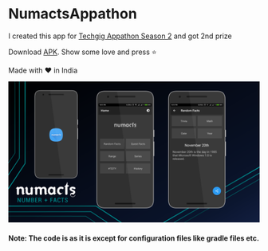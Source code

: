 # NumactsAppathon


I created this app for [Techgig Appathon Season 2](https://www.techgig.com/challenge/appathon2#winners) and got 2nd prize

Download [APK](https://github.com/mddanishansari/NumactsAppathon/blob/master/app/app-debug.apk?raw=true). Show some love and press :star:

Made with :heart: in India

![alt text](presentation/banner.png)


#### Note: The code is as it is except for configuration files like gradle files etc.
